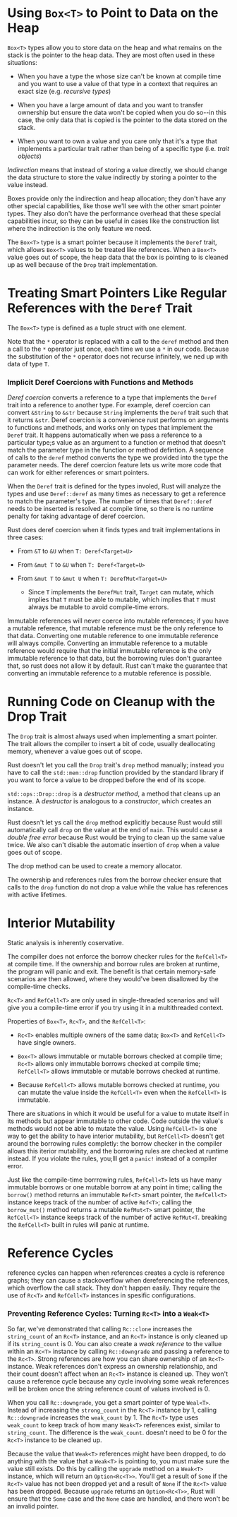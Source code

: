 # Using `Box<T>` to Point to Data on the Heap

`Box<T>` types allow you to store data on the heap and what remains on the stack is the pointer to the heap data. They are most often used in these situations:

- When you have a type the whose size can't be known at compile time and you want to use a value of that type in a context that requires an exact size (e.g. *recursive types*)

- When you have a large amount of data and you want to transfer ownership but ensure the data won't be copied when you do so--in this case, the only data that is copied is the pointer to the data stored on the stack.

- When you want to own a value and you care only that it's a type that implements a particular trait rather than being of a specific type (i.e. *trait objects*)

*Indirection* means that instead of storing a value directly, we should change the data structure to store the value indirectly by storing a pointer to the value instead.

Boxes provide only the indirection and heap allocation; they don't have any other special capabilities, like those we'll see with the other smart pointer types. They also don't have the performance overhead that these special capabilities incur, so they can be useful in cases like the construction list where the indirection is the only feature we need.

The `Box<T>` type is a smart pointer because it implements the `Deref` trait, which allows `Box<T>` values to be treated like references. When a `Box<T>` value goes out of scope, the heap data that the box is pointing to is cleaned up as well because of the `Drop` trait implementation.

# Treating Smart Pointers Like Regular References with the `Deref` Trait

The `Box<T>` type is defined as a tuple struct with one element.

Note that the `*` operator is replaced with a call to the `deref` method and then a call to the `*` operator just once, each time we use a `*` in our code. Because the substitution of the `*` operator does not recurse infinitely, we ned up with data of type `T`.

### Implicit Deref Coercions with Functions and Methods

*Deref coercion* converts a reference to a type that implements the `Deref` trait into a reference to another type. For example, deref coercion can convert `&String` to `&str` because `String` implements the `Deref` trait such that it returns `&str`. Deref coercion is a convenience rust performs on arguments to functions and methods, and works only on types that implement the `Deref` trait. It happens automatically when we pass a reference to a particular type;s value as an argument to a function or method that doesn't match the parameter type in the function or method defintion. A sequence of calls to the `deref` method converts the type we provided into the type the parameter needs. The deref coercion feature lets us write more code that can work for either references or smart pointers.

When the `Deref` trait is defined for the types involed, Rust will analyze the types and use `Deref::deref` as many times as necessary to get a reference to match the parameter's type. The number of times that `Deref::deref` needs to be inserted is resolved at compile time, so there is no runtime penalty for taking advantage of deref coercion.

Rust does deref coercion when it finds types and trait implementations in three cases:

- From `&T` to `&U` when `T: Deref<Target=U>`

- From `&mut T` to `&U` when `T: Deref<Target=U>`

- From `&mut T` to `&mut U` when `T: DerefMut<Target=U>`
  
  - Since `T` implements the `DerefMut` trait, `Target` can mutate, which implies that `T` must be able to mutable, which implies that `T` must always be mutable to avoid compile-time errors.

Immutable references will never coerce into mutable references; if you have a mutable reference, that mutable reference must be the only reference to that data. Converting one mutable reference to one immutable reference will always compile. Converting an immutable reference to a mutable reference would require that the initial immutable reference is the only immutable reference to that data, but the borrowing rules don't guarantee that, so rust does not allow it by default. Rust can't make the guarantee that converting an immutable reference to a mutable reference is possible.

# Running Code on Cleanup with the Drop Trait

The `Drop` trait is almost always used when implementing a smart pointer. The trait allows the compiler to insert a bit of code, usually deallocating memory, whenever a value goes out of scope. 

Rust doesn't let you call the `Drop` trait's `drop` method manually; instead you have to call the `std::mem::drop` function provided by the standard library if you want to force a value to be dropped before the end of its scope.

`std::ops::Drop::drop` is a *destructor method*, a method that cleans up an instance. A *destructor* is analogous to a *constructor*, which creates an instance.

Rust doesn't let ys call the `drop` method explicitly because Rust would still automatically call `drop` on the value at the end of `main`. This would cause a *double free error* because Rust would be trying to clean up the same value twice. We also can't disable the automatic insertion of `drop` when a value goes out of scope.

 The drop method can be used to create a memory allocator.

The ownership and references rules from the borrow checker ensure that calls to the `drop` function do not drop a value while the value has references with active lifetimes.

# Interior Mutability

Static analysis is inherently coservative.

The compiller does not enforce the borrow checker rules for the `RefCell<T>` at compile time. If the ownership and borrow rules are broken at runtime, the program will panic and exit. The benefit is that certain memory-safe scenarios are then allowed, where they would've been disallowed by the compile-time checks.

`Rc<T>` and `RefCell<T>` are only used in single-threaded scenarios and will give you a compile-time error if you try using it in a multithreaded context.

Properties of `Box<T>`, `Rc<T>`, and the `RefCell<T>`:

- `Rc<T>` enables multiple owners of the same data; `Box<T>` and `RefCell<T>` have single owners. 

- `Box<T>` allows immutable or mutable borrows checked at compile time; `Rc<T>` allows only immutable borrows checked at compile time; `RefCell<T>` allows immutable or mutable borrows checked at runtime.

- Because `RefCell<T>` allows mutable borrows checked at runtime, you can mutate the value inside the `RefCell<T>` even when the `RefCell<T>` is immutable.

There are situations in which it would be useful for a value to mutate itself in its methods but appear immutable to other code. Code outside the value's methods would not be able to mutate the value. Using `RefCell<T>` is one way to get the ability to have interior mutability, but `RefCell<T>` doesn't get around the borrowing rules completly: the borrow checker in the compiler allows this iterior mutability, and the borrowing rules are checked at runtime instead. If you violate the rules, you;lll get a `panic!` instead of a compiler error.

Just like the compile-time borrrowing rules, `RefCell<T>` lets us have many immutable borrows or one mutable borrow at any point in time; calling the `borrow()` method returns an immutable `Ref<T>` smart pointer, the `RefCell<T>` instance keeps track of the number of active `Ref<T>`; calling the `borrow_mut()` method returns a mutable `RefMut<T>` smart pointer, the `RefCell<T>` instance keeps track of the number of active `RefMut<T`. breaking the `RefCell<T>` built in rules will panic at runtime.

# Reference Cycles

reference cycles can happen when references creates a cycle is reference graphs; they can cause a stackoverflow when dereferencing the references, which overflow the call stack. They don't happen easily. They require the use of `Rc<T>` and `RefCell<T>` instances in spesific configurations.

### Preventing Reference Cycles: Turning `Rc<T>` into a `Weak<T>`

So far, we've demonstrated that calling `Rc::clone` increases the `string_count` of an `Rc<T>` instance, and an `Rc<T>` instance is only cleaned up if its `string_count` is 0. You can also create a *weak reference* to the vallue within an `Rc<T>` instance by calling `Rc::downgrade` and passing a reference to the `Rc<T>`. Strong references are how you can share ownership of an `Rc<T>` instance. Weak references don't express an ownership relationship, and their count doesn't affect when an `Rc<T>` instance is cleaned up. They won't cause a reference cycle because any cycle involving some weak references will be broken once the string reference count of values involved is 0.

When you call `Rc::downgrade`, you get a smart pointer of type `Weal<T>`. Instead of increasing the `strong_count` in the `Rc<T>` instance by 1, calling `Rc::downgrade` increases the `weak_count` by 1. The `Rc<T>` type uses `weak_count` to keep track of how many `Weak<T>` references exist, similar to `string_count`. The difference is the `weak_count`. doesn't need to be 0 for the `Rc<T>` instance to be cleaned up.

Because the value that `Weak<T>` references might have been dropped, to do anything with the value that a `Weak<T>` is pointing to, you must make sure the value still exists. Do this by calling the `upgrade` method on a `Weak<T>` instance, which will return an `Option<Rc<T>>`. You'll get a result of `Some` if the `Rc<T>` value has not been dropped yet and a result of `None` if the `Rc<T>` value has been dropped. Because `upgrade` returns an `Option<Rc<T>>`, Rust will ensure that the `Some` case and the `None` case are handled, and there won't be an invalid pointer.


